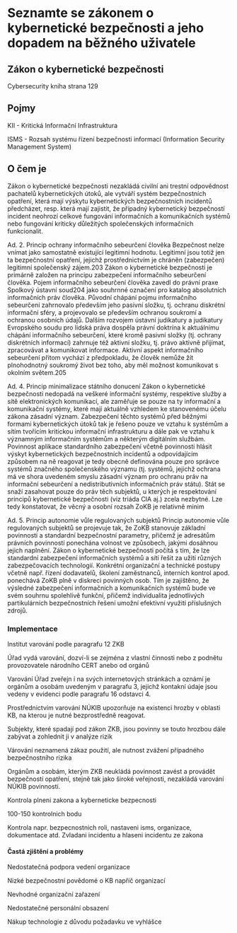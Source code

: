 # Seznamte se zákonem o kybernetické bezpečnosti a jeho dopadem na běžného uživatele

## Zákon o kybernetické bezpečnosti

Cybersecurity kniha strana 129

## Pojmy

KII - Kritická Informační Infrastruktura

ISMS - Rozsah systému řízení bezpečnosti informací (Information Security Management System)



## O čem je

Zákon o kybernetické bezpečnosti nezakládá civilní ani trestní odpovědnost pachatelů kybernetických útoků, ale vytváří systém bezpečnostních opatření, která mají výskytu kybernetických bezpečnostních incidentů předcházet, resp. která mají zajistit, že případný kybernetický bezpečností incident neohrozí celkové fungování informačních a komunikačních systémů nebo fungování kriticky důležitých společenských informačních funkcionalit.

Ad. 2. Princip ochrany informačního sebeurčení člověka
Bezpečnost nelze vnímat jako samostatně existující legitimní hodnotu. Legitimní jsou totiž jen
ta bezpečnostní opatření, jejichž prostřednictvím je chráněn (zabezpečen) legitimní společenský
zájem.203 Zákon o kybernetické bezpečnosti je primárně založen na principu zabezpečení
informačního sebeurčení člověka.
Pojem informačního sebeurčení člověka zavedl do právní praxe Spolkový ústavní soud204 jako
souhrnné označení pro katalog absolutních informačních práv člověka. Původní chápání pojmu
informačního sebeurčení zahrnovalo především jeho pasivní složku, tj. ochranu diskrétní
informační sféry, a projevovalo se především ochranou soukromí a ochranou osobních
údajů.
Dalším rozvojem ústavní judikatury a judikatury Evropského soudu pro lidská práva dospěla
právní doktrína k aktuálnímu chápání informačního sebeurčení, které kromě pasivní složky
(tj. ochrany diskrétních informací) zahrnuje též aktivní složku, tj. právo aktivně přijímat,
zpracovávat a komunikovat informace. Aktivní aspekt informačního sebeurčení přitom
vychází z předpokladu, že člověk nemůže žít plnohodnotný soukromý život bez toho, aby měl
možnost komunikovat s okolním světem.205

Ad. 4. Princip minimalizace státního donucení
Zákon o kybernetické bezpečnosti nedopadá na veškeré informační systémy, respektive služby
a sítě elektronických komunikací, ale zaměřuje se pouze na ty informační a komunikační
systémy, které mají aktuálně vzhledem ke stanovenému účelu zákona zásadní význam.
Zabezpečení těchto systémů před běžnými formami kybernetických útoků tak je řešeno pouze
ve vztahu k systémům a sítím tvořícím kritickou informační infrastrukturu a dále pak ve vztahu
k významným informačním systémům a některým digitálním službám.
Povinnost aplikace standardního zabezpečení včetně povinnosti hlásit výskyt kybernetických
bezpečnostních incidentů a odpovídajícím způsobem na ně reagovat je tedy obecně definována
pouze pro správce systémů značného společenského významu (tj. systémů, jejichž ochrana
má ve shora uvedeném smyslu zásadní význam pro ochranu práv na informační sebeurčení
a nedistributivních informačních práv státu).
Stát se snaží zasahovat pouze do práv těch subjektů, u kterých je respektování principů
kybernetické bezpečnosti (viz triáda CIA aj.) zcela nezbytné. Lze tedy konstatovat, že věcný
a osobní rozsah ZoKB je relativně minim

Ad. 5. Princip autonomie vůle regulovaných subjektů
Princip autonomie vůle regulovaných subjektů se projevuje tak, že ZoKB stanovuje základní
povinnosti a standardní bezpečnostní parametry, přičemž je adresátům právních povinností
ponechána volnost ve způsobech, jakými dosáhnou jejich naplnění.
Zákon o kybernetické bezpečnosti počítá s tím, že lze standardní zabezpečení informačních
systémů a sítí řešit za užití různých zabezpečovacích technologií. Konkrétní organizační
a technické postupy včetně např. řízení dodavatelů, školení zaměstnanců, interních kontrol apod.
ponechává ZoKB plně v diskreci povinných osob. Tím je zajištěno, že výsledné zabezpečení
informačních a komunikačních systémů bude ve svém souhrnu spolehlivě funkční, přičemž
individualita jednotlivých partikulárních bezpečnostních řešení umožní efektivní využití
příslušných zdrojů. 


### Implementace

Institut varování podle paragrafu 12 ZKB 

Úřad vydá varování, dozví-li se zejména z vlastní činnosti nebo z podnětu provozovatele národního CERT anebo od orgánů

Varování Úřad zveřejn í na svých internetových stránkách a oznámí je orgánům a osobám uvedeným v paragrafu 3, jejichž kontakní údaje jsou vedeny v evidenci podle paragrafu 16 odstavci 4.

Prostřednictvím varování NÚKIB upozorňuje na existenci hrozby v oblasti KB, na kterou je nutné bezprostředně reagovat.

Subjekty, které spadají pod zákon ZKB, jsou povinny se touto hrozbou dále zabývat a zohlednit ji v analýze rizik

Várování neznamená zákaz použití, ale nutnost zvážení případného bezpečnostního rizika

Orgánům a osobám, kterým ZKB neukládá povinnost zavést a provádět bezpečností opatření, stejně tak jako široké veřejnosti, nezakládá varování NÚKIB povinnosti.


Kontrola plneni zakona a kyberneticke bezpecnosti

100-150 kontrolnich bodu

Kontrola napr. bezpecnostnich roli, nastaveni isms, organizace, dokumentace atd.
Zvladani incidentu a hlaseni incidentu ze zakona



#### Častá zjištění a problémy

Nedostatečná podpora vedení organizace

Nizké bezpečnostní povědomé o KB napříč organizací

Nevhodné organizační zařazení

Nedostatečné personální obsazení

Nákup technologie z důvodu požadavku ve vyhlášce

